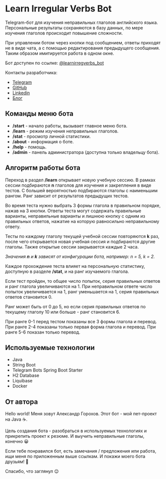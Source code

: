 # Learn Irregular Verbs Bot

Telegram-бот для изучения неправильных глаголов английского языка. Персональные результаты сохраняются в базу данных, по
мере изучения глаголов происходит повышение сложности.

При управлении ботом через кнопки под сообщением, ответы приходят не в виде чата, а с помощью редактирования предыдущего
сообщения. Таким образом имитируется работа в одном окне.

Бот доступен по ссылке: [@learnirregverbs_bot](https://t.me/learnirregverbs_bot)

Контакты разработчика:

* [Telegram](https://t.me/Sanchio)
* [GitHub](https://github.com/agorohovcom)
* [Linkedin](https://www.linkedin.com/in/aleksandr-gorohov)
* [Блог](https://agorohov.com)

## Команды меню бота

* **/start** - начало работы, вызывает главное меню бота.
* **/learn** - режим изучения неправильных глаголов.
* **/stat** - просмотр личной статистики.
* **/about** - информация о боте.
* **/help** - помощь.
* **/admin** - панель администратора (доступна только владельцу бота).

## Алгоритм работы бота

Переход в раздел **/learn** открывает новую учебную сессию. В рамках сессии подбираются **n** глаголов для изучения и
закрепления в виде тестов. С большей вероятностью подбираются глаголы с наименьшим рангом. Ранг зависит от результатов
предыдущих тестов.

Во время теста нужно выбрать 3 формы глагола в правильном порядке, нажав на 3 кнопки. Ответы теста могут содержать
правильные варианты, неправильные варианты и лишнюю кнопку с одним из правильных ответов, нажатие на которую равносильно
неправильному ответу.

Тесты по каждому глаголу текущей учебной сессии повторяются **k** раз, после чего открывается новая учебная сессия и
подбираются другие глаголы. Также открытые сессии закрывается каждые 2 часа.

*Значения **n** и **k** зависят от конфигурации бота, например: n = 5, k = 2.*

Каждое прохождение теста влияет на персональную статистику, доступную в разделе **/stat**, и на ранг изучаемого глагола.

Если тест пройден, то общее число попыток, серия правильных ответов и ранг глагола увеличиваются на 1. При неправильном
ответе число попыток увеличивается на 1, ранг уменьшается на 1, серия правильных ответов становится 0.

Ранг может быть от 0 до 5, но если серия правильных ответов по текущему глаголу 10 или больше - ранг становится 6.

При ранге 0-1 перед тестом показаны все 3 формы глагола и перевод. При ранге 2-4 показаны только первая форма глагола и
перевод. При ранге 5-6 показан только перевод.

## Используемые технологии

* Java
* String Boot
* Telegram Bots Spring Boot Starter
* H2 Database
* Liquibase
* Docker

## От автора

Hello world! Меня зовут Александр Горохов. Этот бот - мой пет-проект на Java ☕️.

Цель создания бота - разобраться в используемых технологиях и прикрепить проект к резюме. И выучить неправильные
глаголы, конечно 😀

Если тебе понравился бот, есть замечания / предложения или работа, ищи меня по приложенным выше ссылкам. И покажи моего
бота друзьям! 🤝

Спасибо, что заглянул 😉